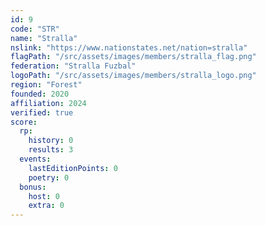 ```yaml
---
id: 9
code: "STR"
name: "Stralla"
nslink: "https://www.nationstates.net/nation=stralla"
flagPath: "/src/assets/images/members/stralla_flag.png"
federation: "Stralla Fuzbal"
logoPath: "/src/assets/images/members/stralla_logo.png"
region: "Forest"
founded: 2020
affiliation: 2024
verified: true
score:
  rp:
    history: 0
    results: 3
  events:
    lastEditionPoints: 0
    poetry: 0
  bonus:
    host: 0
    extra: 0
---
```

